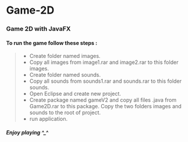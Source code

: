 # Game-2D

### Game 2D with JavaFX

#### To run the game follow these steps :

> - Create folder named images.
> - Copy all images from image1.rar and image2.rar to this folder images.
> - Create folder named sounds.
> - Copy all sounds from sounds1.rar and sounds.rar to this folder sounds.
> - Open Eclipse and create new project.
> - Create package named gameV2 and copy all files .java from Game2D.rar to this package.
> Copy the two folders images and sounds to the root of project.
> - run application.

##### Enjoy playing ^_^
